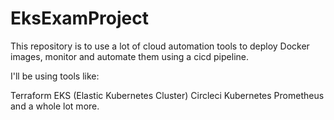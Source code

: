 # EksExamProject


This repository is to use a lot of cloud automation tools to deploy Docker images, monitor and automate them using a cicd pipeline.

I'll be using tools like:

Terraform
EKS (Elastic Kubernetes Cluster)
Circleci
Kubernetes
Prometheus
and a whole lot more.
